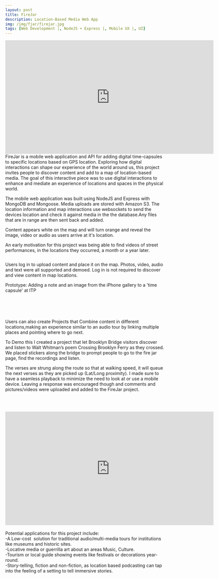 ```yaml
---
layout: post
title: FireJar
description: Location-Based Media Web App
img: /img/fjar/firejar.jpg
tags: [Web Development |, NodeJS + Express |, Mobile UX |, UI]
---
```



<iframe src="https://player.vimeo.com/video/165600223" width="660" height="360" frameborder="0" webkitallowfullscreen mozallowfullscreen allowfullscreen></iframe>
FireJar is a mobile web application and API for adding digital time-capsules to specific locations based on GPS location.
Exploring how digital interactions can shape our experience of the world around us, this project invites people to discover content and add to a map of location-based media. The goal of this interactive piece was to use digital interactions to enhance and mediate an experience of locations and spaces in the physical world.

The mobile web application was built using NodeJS and Express with MongoDB and Mongoose. Media uploads are stored with Amazon S3. The location information and map interactions use websockets to send  the devices location and check it against media in the the database.Any files that are in range are then sent back and added.


Content appears white on the map and will turn orange and reveal the image, video or audio as users arrive at it's location.


An early motivation for this project was being able to find videos of street performances, in the locations they occurred, a month or a year later.

<div class="img_row">
	<img class="col three" src="{{ site.baseurl }}/img/fjar/phnbrdg.JPG" alt="" title="example image"/>
</div>


Users log in to upload content and place it on the map. Photos, video, audio and text were all supported and demoed. Log in is not required to discover and view content in map locations.

<div class="img_row">
  <img class="col three" src="{{ site.baseurl }}/img/fjar/addToITP.gif" alt="" title="add note"/>
</div>
<div class="col three caption">
  Prototype: Adding a note and an image from the iPhone gallery to a 'time capsule' at ITP
</div>
<br><br><br><br>
<img class="col one" src="{{ site.baseurl }}/img/fjar/brdgapprch.gif" alt="" title="example"/>



Users can also create Projects that Combine content in different locations,making an experience similar to an audio tour by linking multiple places and pointing where to go next.



To Demo this I created a project that let Brooklyn Bridge visitors discover and listen to Walt Whitman’s poem Crossing Brooklyn Ferry as they crossed.
We placed stickers along the bridge to prompt people to go to the fire jar page, find the recordings and listen. 


The verses are strung along the route so that at walking speed, it will queue the next verses as they are picked up (Lat/Long proximity). I made sure to have a seamless playback to minimize the need to look at or use a mobile device. Leaving a response was encouraged though and comments and pictures/videos were uploaded and added to the FireJar project.

<br><br>

<iframe src="https://player.vimeo.com/video/165600283" width="660" height="360" frameborder="0" webkitallowfullscreen mozallowfullscreen allowfullscreen></iframe>
<br><br>
Potential applications for this project include: <br>
-A Low-cost  solution for traditional audio/multi-media tours for institutions like museums and historic sites.<br>
-Locative media or guerrilla art about an areas Music,  Culture. <br>
-Tourism or local guide showing events like festivals or decorations year-round.<br>
-Story-telling, fiction and non-fiction, as location based podcasting can tap into the feeling of a setting to tell immersive stories.



